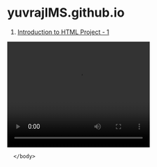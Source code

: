 # yuvrajIMS.github.io

<!DOCTYPE html>
<html>
      <head>
	     <meta charset="UTF-8">
      </head>
      <body>
      <ol start="1">
	      <p><li><a href="Intro to HTML final project.html"> Introduction to HTML Project - 1</a></li></p>
      </ol>
     <video width="328 " height="244" controls>
            <source src="vid_earth copy.mp4" type="video/mp4"> 
            Error
     </video>

	      
      </body>
</html>
